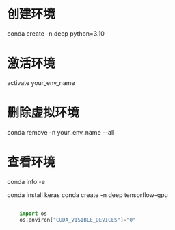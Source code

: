 # 创建环境
conda create -n deep python=3.10


# 激活环境
activate your_env_name

# 删除虚拟环境
conda remove -n your_env_name --all
# 查看环境
conda info -e









conda install keras
conda create -n deep tensorflow-gpu
```py

    import os
    os.environ["CUDA_VISIBLE_DEVICES"]="0"
```    